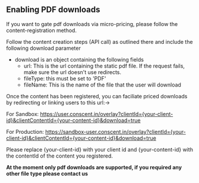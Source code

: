 ## Enabling PDF downloads

If you want to gate pdf downloads via micro-pricing, please follow the content-registration method.

Follow the content creation steps (API call) as outlined there and include the following download parameter

- download is an object containing the following fields
  - url: This is the url containing the static pdf file. If the request fails, make sure the url doesn't use redirects.
  - fileType: this must be set to 'PDF'
  - fileName: This is the name of the file that the user will download

Once the content has been registered, you can faciliate priced downloads by redirecting or linking users to this url:->

For Sandbox: https://user.conscent.in/overlay?clientId={your-client-id}&clientContentId={your-content-id}&download=true

For Production: https://sandbox-user.conscent.in/overlay?clientId={your-client-id}&clientContentId={your-content-id}&download=true

Please replace {your-client-id} with your client id and {your-content-id} with the contentId of the content you registered.

**At the moment only pdf downloads are supported, if you required any other file type please contact us**
